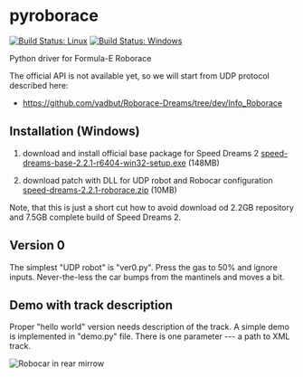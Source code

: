 # pyroborace
[![Build Status: Linux](https://img.shields.io/travis/robotika/pyroborace/master.svg?style=plastic)](https://travis-ci.org/robotika/pyroborace)
[![Build Status: Windows](https://img.shields.io/appveyor/ci/zwn/pyroborace/master.svg?style=plastic)](https://ci.appveyor.com/project/zwn/pyroborace)

Python driver for Formula-E Roborace

The official API is not available yet, so we will start from UDP protocol
described here:

 * https://github.com/vadbut/Roborace-Dreams/tree/dev/Info_Roborace

## Installation (Windows)

1) download and install official base package for Speed Dreams 2
[speed-dreams-base-2.2.1-r6404-win32-setup.exe](https://sourceforge.net/projects/speed-dreams/files/2.2.1/speed-dreams-base-2.2.1-r6404-win32-setup.exe/download) (148MB)

2) download patch with DLL for UDP robot and Robocar configuration
[speed-dreams-2.2.1-roborace.zip](https://drive.google.com/file/d/0B1UoOlZhZcoiR0Q1eU9abGFPTUk/view?usp=sharing) (10MB)

Note, that this is just a short cut how to avoid download od 2.2GB repository
and 7.5GB complete build of Speed Dreams 2.

## Version 0

The simplest "UDP robot" is "ver0.py". Press the gas to 50% and ignore inputs.
Never-the-less the car bumps from the mantinels and moves a bit.

## Demo with track description

Proper "hello world" version needs description of the track. A simple demo
is implemented in "demo.py" file. There is one parameter --- a path to XML
track.

![Robocar in rear mirrow](http://robotika.cz/competitions/formula-e-roborace/sd2-roborace-ver2-in-mirror.jpg)
